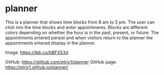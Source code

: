 # planner

This is a planner that shows time blocks from 8 am to 5 pm.  The user can click into the time blocks and enter appointments.  Blocks are different colors depending on whether the hour is in the past, present, or future.  The appointments entered persist and when visitors return to the planner the appointments entered display in the planner.

Image: https://ibb.co/bBFXS3d

GitHub: https://github.com/ptriv1/planner
GitHub page: https://ptriv1.github.io/planner/